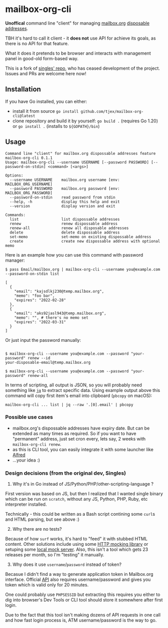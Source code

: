 # mailbox-org-cli

**Unoffical** command line "client" for managing [mailbox.org](https://mailbox.org) [disposable addresses](https://mailbox.org/en/post/more-privacy-with-anonymous-disposable-e-mail-addresses).

TBH it's hard to call it client - it **does not** use API for achieve its goals, as there is no API for that feature.

What it does it pretends to be browser and interacts with management panel in good-old form-based way.

This is a fork of [singles' repo](https://github.com/singles/mailbox-org-cli), who has ceased development of the project. Issues and PRs are welcome here
now!

## Installation

If you have Go installed, you can either:

* install it from source `go install github.com/tjex/mailbox-org-cli@latest`
* clone repository and build it by yourself: `go build .` (requires Go 1.20) or `go install .` (installs to `${GOPATH}/bin`)

## Usage

```text
Command line "client" for mailbox.org dispossable addresses feature
mailbox-org-cli 0.1.1
Usage: mailbox-org-cli --username USERNAME [--password PASSWORD] [--password-on-stdin] <command> [<args>]

Options:
  --username USERNAME    mailbox.org username [env: MAILBOX_ORG_USERNAME]
  --password PASSWORD    mailbox.org password [env: MAILBOX_ORG_PASSWORD]
  --password-on-stdin    read password from stdin
  --help, -h             display this help and exit
  --version              display version and exit

Commands:
  list                   list dispossable addresses
  renew                  renew dispossable address
  renew-all              renew all disposable addresses
  delete                 delete dispossable address
  set-memo               set-memo on existing dispossable address
  create                 create new dispossable address with optional memo
```

Here is an example how you can use this command with password manager:
```text
$ pass Email/mailbox.org | mailbox-org-cli --username you@example.com --password-on-stdin list

[
  {
    "email": "kajsdlkj230@temp.mailbox.org",
    "memo": "foo bar",
    "expires": "2022-02-28"
  },
  {
    "email": "aks92jasl943@temp.mailbox.org",
    "memo": "", # there's no memo set
    "expires": "2022-03-31"
  }
]
```
Or just input the password manually:
```text

$ mailbox-org-cli --username you@example.com --password "your-password" renew --id
your-disposable-email@temp.mailbox.org

$ mailbox-org-cli --username you@example.com --password "your-password" renew-all
```

In terms of scripting, all output is JSON, so you will probably need something like
[`jq`](https://github.com/stedolan/jq) to extract specific data. Using example output above this command will
copy first item's email into clipboard (`pbcopy` on macOS):

```text
mailbox-org-cli ... list | jq --raw '.[0].email' | pbcopy
```

### Possible use cases

* mailbox.org's dispossable addresses have expiry date. But can be extended as many times as required. So if you want to have "permanent" address, just set cron every, lets say, 2 weeks with `mailbox-org-cli renew`.
* as this is CLI tool, you can easily integrate it with some launcher like [Alfred](https://www.alfredapp.com/)
* ...your idea :)

### Design decisions (from the original dev, Singles)

1. Why it's in Go instead of JS/Python/PHP/other-scripting-language ?

First version was based on JS, but then I realized that I wanted single binary which can be run on `scratch`, without any JS, Python, PHP, Ruby, etc interpreter installed.

Technically - this could be written as a Bash script contining some `curl`s and HTML parsing, but see above :)

2. Why there are no tests?

Because of how `surf` works, it's hard to "feed" it with stubbed HTML content. Other solutions include using some [HTTP mocking library](https://github.com/h2non/gock) or setuping some [local mock server](https://mockoon.com/). Also, this isn't a tool which gets 23 releases per month, so I'm "testing" it manually.

3. Why does it use `username`/`password` instead of token?

Becasue I didn't find a way to generate application token in Mailbox.org interface. Official [API](https://api.mailbox.org/v1/doc/welcome/Grundlegende-Informationen.html) also requires username/password and gives you token which is valid only for 20 minutes.

One could probably use `PHPSESSID` but extracting this requires you either to dig into browser's Dev Tools or CLI tool should store it somewhere after first login.

Due to the fact that this tool isn't making dozens of API requests in one call and how fast login process is, ATM username/password is the way to go.
